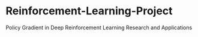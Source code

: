 # Reinforcement-Learning-Project
Policy Gradient in Deep Reinforcement Learning Research and Applications
